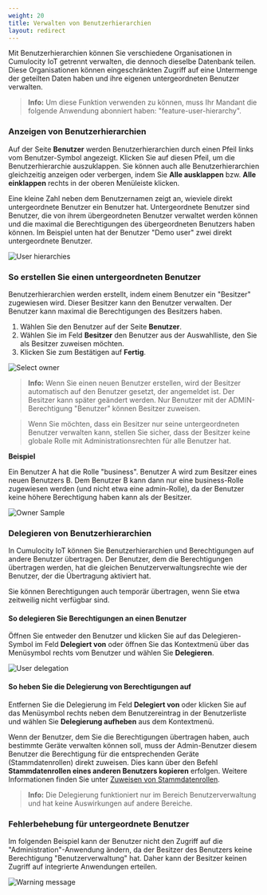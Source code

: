 ```yaml
---
weight: 20
title: Verwalten von Benutzerhierarchien
layout: redirect
---
```


Mit Benutzerhierarchien können Sie verschiedene Organisationen in Cumulocity IoT getrennt verwalten, die dennoch dieselbe Datenbank teilen. Diese Organisationen können eingeschränkten Zugriff auf eine Untermenge der geteilten Daten haben und ihre eigenen untergeordneten Benutzer verwalten.

> **Info:** Um diese Funktion verwenden zu können, muss Ihr Mandant die folgende Anwendung abonniert haben: "feature-user-hierarchy".

### Anzeigen von Benutzerhierarchien

Auf der Seite **Benutzer** werden Benutzerhierarchien durch einen Pfeil links vom Benutzer-Symbol angezeigt. Klicken Sie auf diesen Pfeil, um die Benutzerhierarchie auszuklappen. Sie können auch alle Benutzerhierarchien gleichzeitig anzeigen oder verbergen, indem Sie **Alle ausklappen** bzw. **Alle einklappen** rechts in der oberen Menüleiste klicken.

Eine kleine Zahl neben dem Benutzernamen zeigt an, wieviele direkt untergeordnete Benutzer ein Benutzer hat. Untergeordnete Benutzer sind Benutzer, die von ihrem übergeordneten Benutzer verwaltet werden können und die maximal die Berechtigungen des übergeordneten Benutzers haben können. Im Beispiel unten hat der Benutzer "Demo user" zwei direkt untergeordnete Benutzer.

![User hierarchies](/images/benutzerhandbuch/enterprise-tenant/et-user-hierarchy.png)

### <a name="sub-users"></a> So erstellen Sie einen untergeordneten Benutzer

Benutzerhierarchien werden erstellt, indem einem Benutzer ein "Besitzer" zugewiesen wird. Dieser Besitzer kann den Benutzer verwalten. Der Benutzer kann maximal die Berechtigungen des Besitzers haben.

1. Wählen Sie den Benutzer auf der Seite **Benutzer**.
2. Wählen Sie im Feld **Besitzer** den Benutzer aus der Auswahlliste, den Sie als Besitzer zuweisen möchten.
3. Klicken Sie zum Bestätigen auf **Fertig**.

![Select owner](/images/benutzerhandbuch/enterprise-tenant/et-user-hierarchy-assign-owner.png)

>**Info:** Wenn Sie einen neuen Benutzer erstellen, wird der Besitzer automatisch auf den Benutzer gesetzt, der angemeldet ist. Der Besitzer kann später geändert werden. Nur Benutzer mit der ADMIN-Berechtigung "Benutzer" können Besitzer zuweisen.

> Wenn Sie möchten, dass ein Besitzer nur seine untergeordneten Benutzer verwalten kann, stellen Sie sicher, dass der Besitzer keine globale Rolle mit Administrationsrechten für alle Benutzer hat.

**Beispiel**

Ein Benutzer A hat die Rolle "business". Benutzer A wird zum Besitzer eines neuen Benutzers B. Dem Benutzer B kann dann nur eine business-Rolle zugewiesen werden (und nicht etwa eine admin-Rolle), da der Benutzer keine höhere Berechtigung haben kann als der Besitzer.

![Owner Sample](/images/benutzerhandbuch/enterprise-tenant/et-user-hierarchy-roles.png)

### <a name="delegate"></a>Delegieren von Benutzerhierarchien

In Cumulocity IoT können Sie Benutzerhierarchien und Berechtigungen auf andere Benutzer übertragen. Der Benutzer, dem die Berechtigungen übertragen werden, hat die gleichen Benutzerverwaltungsrechte wie der Benutzer, der die Übertragung aktiviert hat.

Sie können Berechtigungen auch temporär übertragen, wenn Sie etwa zeitweilig nicht verfügbar sind.

#### So delegieren Sie Berechtigungen an einen Benutzer

Öffnen Sie entweder den Benutzer und klicken Sie auf das Delegieren-Symbol im Feld **Delegiert von** oder öffnen Sie das Kontextmenü über das Menüsymbol rechts vom Benutzer und wählen Sie **Delegieren**.

![User delegation](/images/benutzerhandbuch/enterprise-tenant/et-user-hierarchy-delegate.png)

#### So heben Sie die Delegierung von Berechtigungen auf

Entfernen Sie die Delegierung im Feld **Delegiert von** oder klicken Sie auf das Menüsymbol rechts neben dem Benutzereintrag in der Benutzerliste und wählen Sie **Delegierung aufheben** aus dem Kontextmenü.

Wenn der Benutzer, dem Sie die Berechtigungen übertragen haben, auch bestimmte Geräte verwalten können soll, muss der Admin-Benutzer diesem Benutzer die Berechtigung für die entsprechenden Geräte (Stammdatenrollen) direkt zuweisen. Dies kann über den Befehl **Stammdatenrollen eines anderen Benutzers kopieren** erfolgen. Weitere Informationen finden Sie unter [Zuweisen von Stammdatenrollen](/benutzerhandbuch/administration-de#attach-inventory).

> **Info:** Die Delegierung funktioniert nur im Bereich Benutzerverwaltung und hat keine Auswirkungen auf andere Bereiche.

### Fehlerbehebung für untergeordnete Benutzer

Im folgenden Beispiel kann der Benutzer nicht den Zugriff auf die "Administration"-Anwendung ändern, da der Besitzer des Benutzers keine Berechtigung "Benutzerverwaltung" hat. Daher kann der Besitzer keinen Zugriff auf integrierte Anwendungen erteilen.

![Warning message](/images/benutzerhandbuch/enterprise-tenant/et-warning.png)
